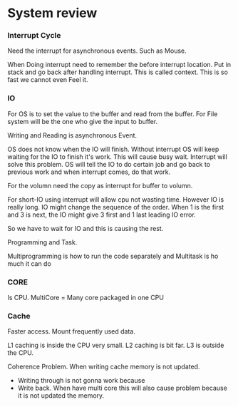 # System review

### Interrupt Cycle

Need the interrupt for asynchronous events. Such as Mouse.

When Doing interrupt need to remember the before interrupt location. Put in stack and go back after handling interrupt. This is called context. This is so fast we cannot even Feel it.

### IO

For OS is to set the value to the buffer and read from the buffer.
For File system will be the one who give the input to buffer.

Writing and Reading is asynchronous Event.

OS does not know when the IO will finish.
Without interrupt OS will keep waiting for the IO to finish it's work. This will cause busy wait.
Interrupt will solve this problem. OS will tell the IO to do certain job and go back to previous work and when interrupt comes, do that work.

For the volumn need the copy as interrupt for buffer to volumn.

For short-IO using interrupt will allow cpu not wasting time.
However IO is really long. IO might change the sequence of the order. When 1 is the first and 3 is next, the IO might give 3 first and 1 last leading IO error.

So we have to wait for IO and this is causing the rest.

Programming and Task.

Multiprogramming is how to run the code separately and Multitask is ho much it can do

### CORE

Is CPU. MultiCore = Many core packaged in one CPU

### Cache

Faster access. Mount frequently used data.

L1 caching is inside the CPU very small.
L2 caching is bit far.
L3 is outside the CPU.

Coherence Problem. When writing cache memory is not updated.

- Writing through is not gonna work because
- Write back. When have multi core this will also cause problem because it is not updated the memory.
